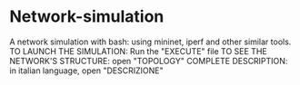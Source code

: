 # Network-simulation
A network simulation with bash: using mininet, iperf and other similar tools.
TO LAUNCH THE SIMULATION: Run the "EXECUTE" file
TO SEE THE NETWORK'S STRUCTURE: open "TOPOLOGY"
COMPLETE DESCRIPTION: in italian language, open "DESCRIZIONE"
